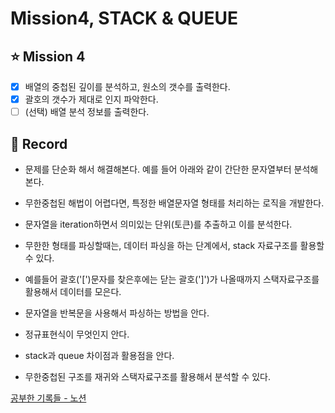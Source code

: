 # Mission4, STACK & QUEUE

## ⭐️ Mission 4
- [x] 배열의 중첩된 깊이를 분석하고, 원소의 갯수를 출력한다.  
- [x] 괄호의 갯수가 제대로 인지 파악한다.  
- [ ] (선택) 배열 분석 정보를 출력한다.  

## 📝 Record

- 문제를 단순화 해서 해결해본다. 예를 들어 아래와 같이 간단한 문자열부터 분석해본다.
- 무한중첩된 해법이 어렵다면, 특정한 배열문자열 형태를 처리하는 로직을 개발한다.
- 문자열을 iteration하면서 의미있는 단위(토큰)를 추출하고 이를 분석한다.
- 무한한 형태를 파싱할때는, 데이터 파싱을 하는 단계에서, stack 자료구조를 활용할 수 있다.
- 예를들어 괄호('[')문자를 찾은후에는 닫는 괄호(']')가 나올때까지 스택자료구조를 활용해서 데이터를 모은다.  

- 문자열을 반복문을 사용해서 파싱하는 방법을 안다.
- 정규표현식이 무엇인지 안다.
- stack과 queue 차이점과 활용점을 안다.
- 무한중첩된 구조를 재귀와 스택자료구조를 활용해서 분석할 수 있다.


[공부한 기록들 - 노션](https://otterpjoe.notion.site/MISSION4-STACK-QUEUE-ad7c4efadb644d7ea5be71436f7ec43d)

